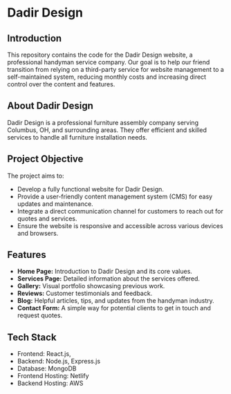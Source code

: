 # Dadir Design

## Introduction
This repository contains the code for the Dadir Design website, a professional handyman service company. Our goal is to help our friend transition from relying on a third-party service for website management to a self-maintained system, reducing monthly costs and increasing direct control over the content and features.

## About Dadir Design
Dadir Design is a professional furniture assembly company serving Columbus, OH, and surrounding areas. They offer efficient and skilled services to handle all furniture installation needs.

## Project Objective
The project aims to:
- Develop a fully functional website for Dadir Design.
- Provide a user-friendly content management system (CMS) for easy updates and maintenance.
- Integrate a direct communication channel for customers to reach out for quotes and services.
- Ensure the website is responsive and accessible across various devices and browsers.

## Features
- **Home Page:** Introduction to Dadir Design and its core values.
- **Services Page:** Detailed information about the services offered.
- **Gallery:** Visual portfolio showcasing previous work.
- **Reviews:** Customer testimonials and feedback.
- **Blog:** Helpful articles, tips, and updates from the handyman industry.
- **Contact Form:** A simple way for potential clients to get in touch and request quotes.

## Tech Stack
- Frontend: React.js, 
- Backend: Node.js, Express.js 
- Database: MongoDB
- Frontend Hosting: Netlify 
- Backend Hosting: AWS

